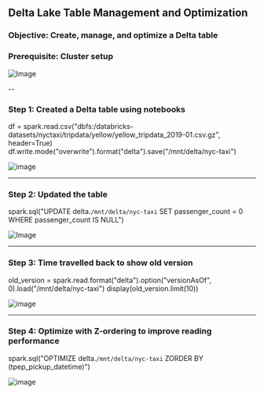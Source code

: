## Delta Lake Table Management and Optimization
### Objective: Create, manage, and optimize a Delta table

### Prerequisite: Cluster setup

![Image](https://github.com/user-attachments/assets/6c06ed37-266e-497a-a4d7-c34d6093f1dd)


--

### Step 1: Created a Delta table using notebooks
df = spark.read.csv("dbfs:/databricks-datasets/nyctaxi/tripdata/yellow/yellow_tripdata_2019-01.csv.gz", header=True)
df.write.mode("overwrite").format("delta").save("/mnt/delta/nyc-taxi")


![image](https://github.com/user-attachments/assets/cc672d2a-7f5d-428f-90c0-68e78e8d74b3)


---

### Step 2: Updated the table
spark.sql("UPDATE delta.`/mnt/delta/nyc-taxi` SET passenger_count = 0 WHERE passenger_count IS NULL")

![Image](https://github.com/user-attachments/assets/0bc74283-2d81-41a0-b8ff-6ac7867a2f07)

---

### Step 3: Time travelled back to show old version 
old_version = spark.read.format("delta").option("versionAsOf", 0).load("/mnt/delta/nyc-taxi")
display(old_version.limit(10))

![image](https://github.com/user-attachments/assets/fd3334fc-a0aa-4702-933e-f8f1209f393b)


---

### Step 4: Optimize with Z-ordering to improve reading performance 
spark.sql("OPTIMIZE delta.`/mnt/delta/nyc-taxi` ZORDER BY (tpep_pickup_datetime)")

![image](https://github.com/user-attachments/assets/60fb9f96-9b51-448b-b541-9fc7e2e53ecf)
